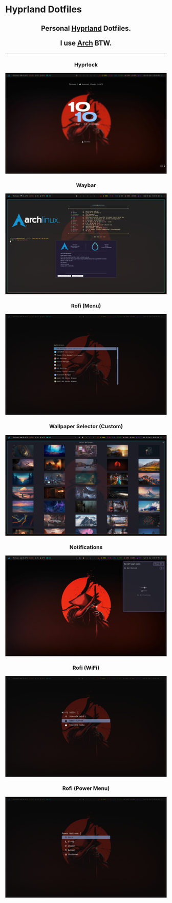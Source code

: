 # Hyprland Dotfiles

<h2 align="center">

Personal [Hyprland](https://github.com/hyprwm/Hyprland) Dotfiles.

I use [Arch](https://archlinux.org) BTW.

</h2>

<hr width="100%" size="2" color="white" noshade>

<h3 align="center">
	 Hyprlock
</h3>

![Preview](./Preview/7.png)

<h3 align="center">
	Waybar 
</h3>

![Preview](./Preview/1.png)

<h3 align="center">
	 Rofi (Menu)
</h3>

![Preview](./Preview/2.png)

<h3 align="center">
	 Wallpaper Selector (Custom)
</h3>

![Preview](./Preview/3.png)

<h3 align="center">
	 Notifications
</h3>

![Preview](./Preview/4.png)

<h3 align="center">
	 Rofi (WiFi)
</h3>

![Preview](./Preview/5.png)

<h3 align="center">
	 Rofi (Power Menu)
</h3>

![Preview](./Preview/6.png)

